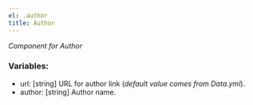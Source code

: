 ```yaml
---
el: .author
title: Author
---
```

_Component for Author_

### Variables:
* url: [string] URL for author link (_default value comes from Data.yml_).
* author: [string] Author name.